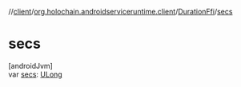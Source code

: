 //[client](../../../index.md)/[org.holochain.androidserviceruntime.client](../index.md)/[DurationFfi](index.md)/[secs](secs.md)

# secs

[androidJvm]\
var [secs](secs.md): [ULong](https://kotlinlang.org/api/core/kotlin-stdlib/kotlin/-u-long/index.html)